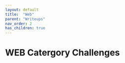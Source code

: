 ```yaml
---
layout: default
title:  "Web"
parent: "Writeups"
nav_order: 2
has_children: true
---
```


# WEB Catergory Challenges



